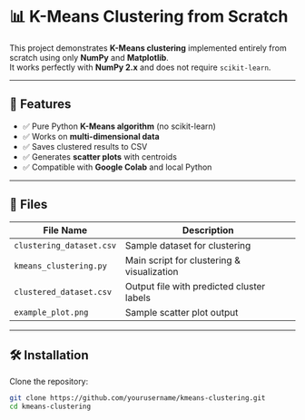 # 📊 K-Means Clustering from Scratch

This project demonstrates **K-Means clustering** implemented entirely from scratch using only **NumPy** and **Matplotlib**.  
It works perfectly with **NumPy 2.x** and does not require `scikit-learn`.

---

## 🚀 Features
- ✅ Pure Python **K-Means algorithm** (no scikit-learn)
- ✅ Works on **multi-dimensional data**
- ✅ Saves clustered results to CSV
- ✅ Generates **scatter plots** with centroids
- ✅ Compatible with **Google Colab** and local Python

---

## 📂 Files
| File Name | Description |
|-----------|-------------|
| `clustering_dataset.csv` | Sample dataset for clustering |
| `kmeans_clustering.py` | Main script for clustering & visualization |
| `clustered_dataset.csv` | Output file with predicted cluster labels |
| `example_plot.png` | Sample scatter plot output |

---

## 🛠️ Installation
Clone the repository:
```bash
git clone https://github.com/yourusername/kmeans-clustering.git
cd kmeans-clustering

